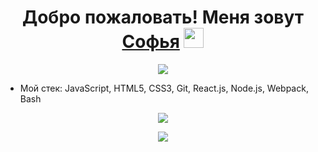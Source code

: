 <!-- # Добро пожаловать! Меня зовут Софья👋
[![Typing SVG](https://readme-typing-svg.herokuapp.com?font=Fira+Code&pause=1000&width=435&lines=I'm+junior+Front-end+developer)](https://git.io/typing-svg)
------  
#### И сейчас я расскажу немного о себе -->

<h1 align="center">Добро пожаловать! Меня зовут <a href="https://excited-square-1d2.notion.site/8a73d7aa763f422ea0166189e3431d92" target="_blank">Софья</a> 
<img src="https://github.com/blackcater/blackcater/raw/main/images/Hi.gif" height="32"/></h1>
<p align="center">
  <img src="https://readme-typing-svg.herokuapp.com?font=Fira+Code&pause=1000&width=435&lines=I'm+junior+Front-end+developer" />
 </p>
 
 * Мой стек: JavaScript, HTML5, CSS3, Git, React.js, Node.js, Webpack, Bash 

<p align="center">
  <img src="https://quotes-github-readme.vercel.app/api?type=vertical&theme=dark" />
 </p>

<p align="center">
  <img src="https://github-readme-stats.vercel.app/api/top-langs/?username=anuraghazra&layout=compact" />
 </p>





